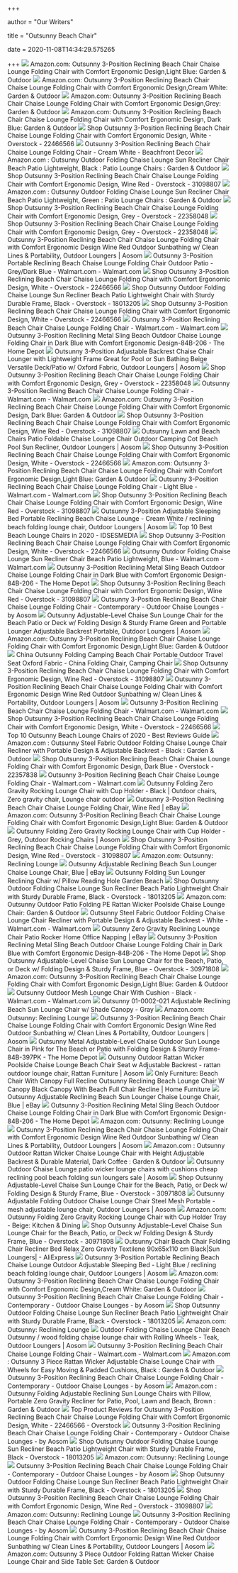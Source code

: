 +++
        
author = "Our Writers"
        
title = "Outsunny Beach Chair"
        
date = 2020-11-08T14:34:29.575265
        
+++
[ ![](https://images-na.ssl-images-amazon.com/images/I/71In45yohHL._AC_SY450_.jpg)](https://images-na.ssl-images-amazon.com/images/I/71In45yohHL._AC_SY450_.jpg) Amazon.com: Outsunny 3-Position Reclining Beach Chair Chaise Lounge Folding  Chair with Comfort Ergonomic Design,Light Blue: Garden & Outdoor
[ ![](https://images-na.ssl-images-amazon.com/images/I/71aXT-UCvaL._AC_SL1500_.jpg)](https://images-na.ssl-images-amazon.com/images/I/71aXT-UCvaL._AC_SL1500_.jpg) Amazon.com: Outsunny 3-Position Reclining Beach Chair Chaise Lounge Folding  Chair with Comfort Ergonomic Design,Cream White: Garden & Outdoor
[ ![](https://images-na.ssl-images-amazon.com/images/I/61CLxyToNXL._AC_SY450_.jpg)](https://images-na.ssl-images-amazon.com/images/I/61CLxyToNXL._AC_SY450_.jpg) Amazon.com: Outsunny 3-Position Reclining Beach Chair Chaise Lounge Folding  Chair with Comfort Ergonomic Design,Grey: Garden & Outdoor
[ ![](https://images-na.ssl-images-amazon.com/images/I/71EuWyz3C0L._AC_SL1500_.jpg)](https://images-na.ssl-images-amazon.com/images/I/71EuWyz3C0L._AC_SL1500_.jpg) Amazon.com: Outsunny 3-Position Reclining Beach Chair Chaise Lounge Folding  Chair with Comfort Ergonomic Design, Dark Blue: Garden & Outdoor
[ ![](https://ak1.ostkcdn.com/images/products/22466566/Outsunny-3-Position-Portable-Reclining-Beach-Chaise-Lounge-Folding-Chair-Outdoor-Patio-Cream-White-cb193354-2cee-4b02-bd4f-23005504471b_600.jpg?impolicy=medium)](https://ak1.ostkcdn.com/images/products/22466566/Outsunny-3-Position-Portable-Reclining-Beach-Chaise-Lounge-Folding-Chair-Outdoor-Patio-Cream-White-cb193354-2cee-4b02-bd4f-23005504471b_600.jpg?impolicy=medium) Shop Outsunny 3-Position Reclining Beach Chair Chaise Lounge Folding Chair  with Comfort Ergonomic Design, White - Overstock - 22466566
[ ![](https://images-na.ssl-images-amazon.com/images/I/41yT-XlbyVL._SS510_.jpg)](https://images-na.ssl-images-amazon.com/images/I/41yT-XlbyVL._SS510_.jpg) Outsunny 3-Position Reclining Beach Chair Chaise Lounge Folding Chair -  Cream White - Beachfront Decor
[ ![](https://images-na.ssl-images-amazon.com/images/I/61X69buOZmL._AC_SY450_.jpg)](https://images-na.ssl-images-amazon.com/images/I/61X69buOZmL._AC_SY450_.jpg) Amazon.com : Outsunny Outdoor Folding Chaise Lounge Sun Recliner Chair Beach  Patio Lightweight, Black : Patio Lounge Chairs : Garden & Outdoor
[ ![](https://ak1.ostkcdn.com/images/products/is/images/direct/f2312df4a2303a33452e17cce7177caec2f59bde/Outsunny-3-Position-Reclining-Beach-Chair-Chaise-Lounge-Folding-Chair-with-Comfort-Ergonomic-Design%2C-Wine-Red.jpg?impolicy=medium)](https://ak1.ostkcdn.com/images/products/is/images/direct/f2312df4a2303a33452e17cce7177caec2f59bde/Outsunny-3-Position-Reclining-Beach-Chair-Chaise-Lounge-Folding-Chair-with-Comfort-Ergonomic-Design%2C-Wine-Red.jpg?impolicy=medium) Shop Outsunny 3-Position Reclining Beach Chair Chaise Lounge Folding Chair  with Comfort Ergonomic Design, Wine Red - Overstock - 31098807
[ ![](https://images-na.ssl-images-amazon.com/images/I/61miSbueXzL._AC_SY450_.jpg)](https://images-na.ssl-images-amazon.com/images/I/61miSbueXzL._AC_SY450_.jpg) Amazon.com : Outsunny Outdoor Folding Chaise Lounge Sun Recliner Chair Beach  Patio Lightweight, Green : Patio Lounge Chairs : Garden & Outdoor
[ ![](https://ak1.ostkcdn.com/images/products/22358048/Outsunny-3-Position-Portable-Reclining-Beach-Chaise-Lounge-Folding-Chair-Outdoor-Patio-Grey-be300509-6160-4e78-901b-7bdca476b444.jpg)](https://ak1.ostkcdn.com/images/products/22358048/Outsunny-3-Position-Portable-Reclining-Beach-Chaise-Lounge-Folding-Chair-Outdoor-Patio-Grey-be300509-6160-4e78-901b-7bdca476b444.jpg) Shop Outsunny 3-Position Reclining Beach Chair Chaise Lounge Folding Chair  with Comfort Ergonomic Design, Grey - Overstock - 22358048
[ ![](https://ak1.ostkcdn.com/images/products/22358048/Outsunny-3-Position-Portable-Reclining-Beach-Chaise-Lounge-Folding-Chair-Outdoor-Patio-Grey-c3d0ee71-530a-4d0b-a5cd-0bfeadda5bd2.jpg)](https://ak1.ostkcdn.com/images/products/22358048/Outsunny-3-Position-Portable-Reclining-Beach-Chaise-Lounge-Folding-Chair-Outdoor-Patio-Grey-c3d0ee71-530a-4d0b-a5cd-0bfeadda5bd2.jpg) Shop Outsunny 3-Position Reclining Beach Chair Chaise Lounge Folding Chair  with Comfort Ergonomic Design, Grey - Overstock - 22358048
[ ![](https://uss3.aosomcdn.com/aws_image/600x600/us/catalog/product/3/b/3b6792293eb37dcfadcb4bd4f5aba754_4.jpg)](https://uss3.aosomcdn.com/aws_image/600x600/us/catalog/product/3/b/3b6792293eb37dcfadcb4bd4f5aba754_4.jpg) Outsunny 3-Position Reclining Beach Chair Chaise Lounge Folding Chair with  Comfort Ergonomic Design Wine Red Outdoor Sunbathing w/ Clean Lines &  Portability, Outdoor Loungers | Aosom
[ ![](https://i5.walmartimages.com/asr/5f1414ad-cbae-4eca-a846-a39f3505b0a2_1.d239ef4a17c0631e09298290c5907bdc.jpeg)](https://i5.walmartimages.com/asr/5f1414ad-cbae-4eca-a846-a39f3505b0a2_1.d239ef4a17c0631e09298290c5907bdc.jpeg) Outsunny 3-Position Portable Reclining Beach Chaise Lounge Folding Chair  Outdoor Patio - Grey/Dark Blue - Walmart.com - Walmart.com
[ ![](https://ak1.ostkcdn.com/images/products/22466566/Outsunny-3-Position-Portable-Reclining-Beach-Chaise-Lounge-Folding-Chair-Outdoor-Patio-Cream-White-8f960b1e-7e6b-479a-9cde-17b5e4859f70.jpg)](https://ak1.ostkcdn.com/images/products/22466566/Outsunny-3-Position-Portable-Reclining-Beach-Chaise-Lounge-Folding-Chair-Outdoor-Patio-Cream-White-8f960b1e-7e6b-479a-9cde-17b5e4859f70.jpg) Shop Outsunny 3-Position Reclining Beach Chair Chaise Lounge Folding Chair  with Comfort Ergonomic Design, White - Overstock - 22466566
[ ![](https://ak1.ostkcdn.com/images/products/18013205/Outsunny-Adjustable-Reclining-Beach-Sun-Lounge-Chair-93666513-58fa-4f9b-9e3d-9c81f6794936_600.jpg?impolicy=medium)](https://ak1.ostkcdn.com/images/products/18013205/Outsunny-Adjustable-Reclining-Beach-Sun-Lounge-Chair-93666513-58fa-4f9b-9e3d-9c81f6794936_600.jpg?impolicy=medium) Shop Outsunny Outdoor Folding Chaise Lounge Sun Recliner Beach Patio  Lightweight Chair with Sturdy Durable Frame, Black - Overstock - 18013205
[ ![](https://ak1.ostkcdn.com/images/products/22466566/Outsunny-3-Position-Portable-Reclining-Beach-Chaise-Lounge-Folding-Chair-Outdoor-Patio-Cream-White-082a46b7-0d96-4b33-87a9-d3861c2a27c6.jpg)](https://ak1.ostkcdn.com/images/products/22466566/Outsunny-3-Position-Portable-Reclining-Beach-Chaise-Lounge-Folding-Chair-Outdoor-Patio-Cream-White-082a46b7-0d96-4b33-87a9-d3861c2a27c6.jpg) Shop Outsunny 3-Position Reclining Beach Chair Chaise Lounge Folding Chair  with Comfort Ergonomic Design, White - Overstock - 22466566
[ ![](https://i5.walmartimages.com/asr/8f27d81c-af36-43d2-b611-c0bf187e7d5f_1.4dac4e65620a05a4f3b06f286c915293.jpeg)](https://i5.walmartimages.com/asr/8f27d81c-af36-43d2-b611-c0bf187e7d5f_1.4dac4e65620a05a4f3b06f286c915293.jpeg) Outsunny 3-Position Reclining Beach Chair Chaise Lounge Folding Chair -  Walmart.com - Walmart.com
[ ![](https://images.homedepot-static.com/productImages/5f19eed7-da51-4868-a98e-82f072990983/svn/outsunny-outdoor-chaise-lounges-84b-206-4f_600.jpg)](https://images.homedepot-static.com/productImages/5f19eed7-da51-4868-a98e-82f072990983/svn/outsunny-outdoor-chaise-lounges-84b-206-4f_600.jpg) Outsunny 3-Position Reclining Metal Sling Beach Outdoor Chaise Lounge  Folding Chair in Dark Blue with Comfort Ergonomic Design-84B-206 - The Home  Depot
[ ![](https://uss3.aosomcdn.com/us/catalog/product/f/4/f47f7e204cc83cb8da759c14a663592d.jpg)](https://uss3.aosomcdn.com/us/catalog/product/f/4/f47f7e204cc83cb8da759c14a663592d.jpg) Outsunny 3-Position Adjustable Backrest Chaise Chair Lounger with  Lightweight Frame Great for Pool or Sun Bathing Beige Versatile Deck/Patio  w/ Oxford Fabric, Outdoor Loungers | Aosom
[ ![](https://ak1.ostkcdn.com/images/products/22358048/Outsunny-3-Position-Portable-Reclining-Beach-Chaise-Lounge-Folding-Chair-Outdoor-Patio-Grey-c3091d3d-99a1-4588-9e8d-5fd43028fdd6_600.jpg?impolicy=medium)](https://ak1.ostkcdn.com/images/products/22358048/Outsunny-3-Position-Portable-Reclining-Beach-Chaise-Lounge-Folding-Chair-Outdoor-Patio-Grey-c3091d3d-99a1-4588-9e8d-5fd43028fdd6_600.jpg?impolicy=medium) Shop Outsunny 3-Position Reclining Beach Chair Chaise Lounge Folding Chair  with Comfort Ergonomic Design, Grey - Overstock - 22358048
[ ![](https://i5.walmartimages.com/asr/f8d595ea-a0a9-4b72-b1a9-920699683028_1.29f910abcc02d86e15a4e1bbb9448b0d.jpeg)](https://i5.walmartimages.com/asr/f8d595ea-a0a9-4b72-b1a9-920699683028_1.29f910abcc02d86e15a4e1bbb9448b0d.jpeg) Outsunny 3-Position Reclining Beach Chair Chaise Lounge Folding Chair -  Walmart.com - Walmart.com
[ ![](https://images-na.ssl-images-amazon.com/images/I/91R0gGvkO3L._AC_SL1500_.jpg)](https://images-na.ssl-images-amazon.com/images/I/91R0gGvkO3L._AC_SL1500_.jpg) Amazon.com: Outsunny 3-Position Reclining Beach Chair Chaise Lounge Folding  Chair with Comfort Ergonomic Design, Dark Blue: Garden & Outdoor
[ ![](https://ak1.ostkcdn.com/images/products/is/images/direct/93b4bbb341a422cc7b5eb1bb22c5073728fe808d/Outsunny-3-Position-Reclining-Beach-Chair-Chaise-Lounge-Folding-Chair-with-Comfort-Ergonomic-Design%2C-Wine-Red.jpg)](https://ak1.ostkcdn.com/images/products/is/images/direct/93b4bbb341a422cc7b5eb1bb22c5073728fe808d/Outsunny-3-Position-Reclining-Beach-Chair-Chaise-Lounge-Folding-Chair-with-Comfort-Ergonomic-Design%2C-Wine-Red.jpg) Shop Outsunny 3-Position Reclining Beach Chair Chaise Lounge Folding Chair  with Comfort Ergonomic Design, Wine Red - Overstock - 31098807
[ ![](https://uss3.aosomcdn.com/aws_image/600x600/us/catalog/product/0/1/01-0367.jpg)](https://uss3.aosomcdn.com/aws_image/600x600/us/catalog/product/0/1/01-0367.jpg) Outsunny Lawn and Beach Chairs Patio Foldable Chaise Lounge Chair Outdoor  Camping Cot Beach Pool Sun Recliner, Outdoor Loungers | Aosom
[ ![](https://ak1.ostkcdn.com/images/products/22466566/Outsunny-3-Position-Portable-Reclining-Beach-Chaise-Lounge-Folding-Chair-Outdoor-Patio-Cream-White-b0cb08c7-7009-4708-9d8a-d3ee76cd30e1.jpg)](https://ak1.ostkcdn.com/images/products/22466566/Outsunny-3-Position-Portable-Reclining-Beach-Chaise-Lounge-Folding-Chair-Outdoor-Patio-Cream-White-b0cb08c7-7009-4708-9d8a-d3ee76cd30e1.jpg) Shop Outsunny 3-Position Reclining Beach Chair Chaise Lounge Folding Chair  with Comfort Ergonomic Design, White - Overstock - 22466566
[ ![](https://images-na.ssl-images-amazon.com/images/I/81cp4sRmi0L._AC_SL1500_.jpg)](https://images-na.ssl-images-amazon.com/images/I/81cp4sRmi0L._AC_SL1500_.jpg) Amazon.com: Outsunny 3-Position Reclining Beach Chair Chaise Lounge Folding  Chair with Comfort Ergonomic Design,Light Blue: Garden & Outdoor
[ ![](https://i5.walmartimages.com/asr/c9030d1e-1a4e-4243-bf23-ac07f00b9012_1.f5538d71e5dabc9b3adbeff35cb0b2aa.jpeg)](https://i5.walmartimages.com/asr/c9030d1e-1a4e-4243-bf23-ac07f00b9012_1.f5538d71e5dabc9b3adbeff35cb0b2aa.jpeg) Outsunny 3-Position Reclining Beach Chair Chaise Lounge Folding Chair -  Light Blue - Walmart.com - Walmart.com
[ ![](https://ak1.ostkcdn.com/images/products/is/images/direct/2b139a4de4be78e96c036655a716d810f5e366c4/Outsunny-3-Position-Reclining-Beach-Chair-Chaise-Lounge-Folding-Chair-with-Comfort-Ergonomic-Design%2C-Wine-Red.jpg)](https://ak1.ostkcdn.com/images/products/is/images/direct/2b139a4de4be78e96c036655a716d810f5e366c4/Outsunny-3-Position-Reclining-Beach-Chair-Chaise-Lounge-Folding-Chair-with-Comfort-Ergonomic-Design%2C-Wine-Red.jpg) Shop Outsunny 3-Position Reclining Beach Chair Chaise Lounge Folding Chair  with Comfort Ergonomic Design, Wine Red - Overstock - 31098807
[ ![](https://uss3.aosomcdn.com/us/catalog/product/e/c/ec43f72e69393cc8010ebae378e7f718_1.jpg)](https://uss3.aosomcdn.com/us/catalog/product/e/c/ec43f72e69393cc8010ebae378e7f718_1.jpg) Outsunny 3-Position Adjustable Sleeping Bed Portable Reclining Beach Chaise  Lounge - Cream White / reclining beach folding lounge chair, Outdoor  Loungers | Aosom
[ ![](https://370734-1159544-raikfcquaxqncofqfm.stackpathdns.com/wp-content/uploads/2020/03/Teekland-e1583476289859.jpg)](https://370734-1159544-raikfcquaxqncofqfm.stackpathdns.com/wp-content/uploads/2020/03/Teekland-e1583476289859.jpg) Top 10 Best Beach Lounge Chairs in 2020 - IDSESMEDIA
[ ![](https://ak1.ostkcdn.com/images/products/22466566/Outsunny-3-Position-Portable-Reclining-Beach-Chaise-Lounge-Folding-Chair-Outdoor-Patio-Cream-White-aceb85c5-3161-447a-8902-0ff98bc762bd.jpg)](https://ak1.ostkcdn.com/images/products/22466566/Outsunny-3-Position-Portable-Reclining-Beach-Chaise-Lounge-Folding-Chair-Outdoor-Patio-Cream-White-aceb85c5-3161-447a-8902-0ff98bc762bd.jpg) Shop Outsunny 3-Position Reclining Beach Chair Chaise Lounge Folding Chair  with Comfort Ergonomic Design, White - Overstock - 22466566
[ ![](https://i5.walmartimages.com/asr/15a30838-2c43-4a4f-a7ef-b4ac41834974_1.4a406866783c539f7df1373f45fe5a19.jpeg)](https://i5.walmartimages.com/asr/15a30838-2c43-4a4f-a7ef-b4ac41834974_1.4a406866783c539f7df1373f45fe5a19.jpeg) Outsunny Outdoor Folding Chaise Lounge Sun Recliner Chair Beach Patio  Lightweight, Blue - Walmart.com - Walmart.com
[ ![](https://images.homedepot-static.com/productImages/93a1848a-49d1-4672-a63e-c8caf42b96a4/svn/outsunny-outdoor-chaise-lounges-84a-091bu-64_600.jpg)](https://images.homedepot-static.com/productImages/93a1848a-49d1-4672-a63e-c8caf42b96a4/svn/outsunny-outdoor-chaise-lounges-84a-091bu-64_600.jpg) Outsunny 3-Position Reclining Metal Sling Beach Outdoor Chaise Lounge  Folding Chair in Dark Blue with Comfort Ergonomic Design-84B-206 - The Home  Depot
[ ![](https://ak1.ostkcdn.com/images/products/is/images/direct/dc4413b11c8e53a057b57a97b29928e7ea5656d1/Outsunny-3-Position-Reclining-Beach-Chair-Chaise-Lounge-Folding-Chair-with-Comfort-Ergonomic-Design%2C-Wine-Red.jpg)](https://ak1.ostkcdn.com/images/products/is/images/direct/dc4413b11c8e53a057b57a97b29928e7ea5656d1/Outsunny-3-Position-Reclining-Beach-Chair-Chaise-Lounge-Folding-Chair-with-Comfort-Ergonomic-Design%2C-Wine-Red.jpg) Shop Outsunny 3-Position Reclining Beach Chair Chaise Lounge Folding Chair  with Comfort Ergonomic Design, Wine Red - Overstock - 31098807
[ ![](https://st.hzcdn.com/fimgs/239164f7098a182c_9957-w300-h300-b1-p10--.jpg)](https://st.hzcdn.com/fimgs/239164f7098a182c_9957-w300-h300-b1-p10--.jpg) Outsunny 3-Position Reclining Beach Chair Chaise Lounge Folding Chair -  Contemporary - Outdoor Chaise Lounges - by Aosom
[ ![](https://uss3.aosomcdn.com/us/catalog/product/4/1/41572951ba960d36fff35821b9736fe2_1.jpg)](https://uss3.aosomcdn.com/us/catalog/product/4/1/41572951ba960d36fff35821b9736fe2_1.jpg) Outsunny Adjustable-Level Chaise Sun Lounge Chair for the Beach Patio or  Deck w/ Folding Design & Sturdy Frame Green and Portable Lounger Adjustable  Backrest Portable, Outdoor Loungers | Aosom
[ ![](https://m.media-amazon.com/images/S/aplus-media/sc/9ce333dc-5d6e-4960-9756-82c9275d4514.__CR0,0,150,300_PT0_SX150_V1___.jpg)](https://m.media-amazon.com/images/S/aplus-media/sc/9ce333dc-5d6e-4960-9756-82c9275d4514.__CR0,0,150,300_PT0_SX150_V1___.jpg) Amazon.com: Outsunny 3-Position Reclining Beach Chair Chaise Lounge Folding  Chair with Comfort Ergonomic Design,Light Blue: Garden & Outdoor
[ ![](https://image.made-in-china.com/2f0j00ZgOUlpKGfskS/Outsunny-Folding-Camping-Beach-Chair-Portable-Outdoor-Travel-Seat-Oxford-Fabric.jpg)](https://image.made-in-china.com/2f0j00ZgOUlpKGfskS/Outsunny-Folding-Camping-Beach-Chair-Portable-Outdoor-Travel-Seat-Oxford-Fabric.jpg) China Outsunny Folding Camping Beach Chair Portable Outdoor Travel Seat  Oxford Fabric - China Folding Chair, Camping Chair
[ ![](https://ak1.ostkcdn.com/images/products/is/images/direct/94aa7f85fe90170bc4b44e21497e856dcd6b34db/Outsunny-3-Position-Reclining-Beach-Chair-Chaise-Lounge-Folding-Chair-with-Comfort-Ergonomic-Design%2C-Wine-Red.jpg)](https://ak1.ostkcdn.com/images/products/is/images/direct/94aa7f85fe90170bc4b44e21497e856dcd6b34db/Outsunny-3-Position-Reclining-Beach-Chair-Chaise-Lounge-Folding-Chair-with-Comfort-Ergonomic-Design%2C-Wine-Red.jpg) Shop Outsunny 3-Position Reclining Beach Chair Chaise Lounge Folding Chair  with Comfort Ergonomic Design, Wine Red - Overstock - 31098807
[ ![](https://uss3.aosomcdn.com/us/catalog/product/o/u/outsunny_3-position_reclining_beach_chair_chaise_lounge_folding_chair_with_comfort_ergonomic_design_-_wine_red_5_.jpg)](https://uss3.aosomcdn.com/us/catalog/product/o/u/outsunny_3-position_reclining_beach_chair_chaise_lounge_folding_chair_with_comfort_ergonomic_design_-_wine_red_5_.jpg) Outsunny 3-Position Reclining Beach Chair Chaise Lounge Folding Chair with  Comfort Ergonomic Design Wine Red Outdoor Sunbathing w/ Clean Lines &  Portability, Outdoor Loungers | Aosom
[ ![](https://i5.walmartimages.com/asr/9fce19ac-bafd-4a3f-8615-90e735970bab.505ef8ea3c597f0b9991e3004c724bd2.jpeg)](https://i5.walmartimages.com/asr/9fce19ac-bafd-4a3f-8615-90e735970bab.505ef8ea3c597f0b9991e3004c724bd2.jpeg) Outsunny 3-Position Reclining Beach Chair Chaise Lounge Folding Chair -  Walmart.com - Walmart.com
[ ![](https://ak1.ostkcdn.com/images/products/22466566/Outsunny-3-Position-Portable-Reclining-Beach-Chaise-Lounge-Folding-Chair-Outdoor-Patio-Cream-White-16f646b5-b079-4d60-8640-17b88df2a80a.jpg)](https://ak1.ostkcdn.com/images/products/22466566/Outsunny-3-Position-Portable-Reclining-Beach-Chaise-Lounge-Folding-Chair-Outdoor-Patio-Cream-White-16f646b5-b079-4d60-8640-17b88df2a80a.jpg) Shop Outsunny 3-Position Reclining Beach Chair Chaise Lounge Folding Chair  with Comfort Ergonomic Design, White - Overstock - 22466566
[ ![](https://m.media-amazon.com/images/I/51MxxFrBPmL.jpg)](https://m.media-amazon.com/images/I/51MxxFrBPmL.jpg) Top 10 Outsunny Beach Lounge Chairs of 2020 - Best Reviews Guide
[ ![](https://images-na.ssl-images-amazon.com/images/I/61OrB6h2RPL._AC_SY450_.jpg)](https://images-na.ssl-images-amazon.com/images/I/61OrB6h2RPL._AC_SY450_.jpg) Amazon.com : Outsunny Steel Fabric Outdoor Folding Chaise Lounge Chair  Recliner with Portable Design & Adjustable Backrest - Black : Garden &  Outdoor
[ ![](https://ak1.ostkcdn.com/images/products/22357838/Outsunny-3-Position-Portable-Reclining-Beach-Chaise-Lounge-Folding-Chair-Outdoor-Patio-Light-Blue-86809ea3-da68-4957-ad73-4c3adf50f9a9_600.jpg?impolicy=medium)](https://ak1.ostkcdn.com/images/products/22357838/Outsunny-3-Position-Portable-Reclining-Beach-Chaise-Lounge-Folding-Chair-Outdoor-Patio-Light-Blue-86809ea3-da68-4957-ad73-4c3adf50f9a9_600.jpg?impolicy=medium) Shop Outsunny 3-Position Reclining Beach Chair Chaise Lounge Folding Chair  with Comfort Ergonomic Design, Dark Blue - Overstock - 22357838
[ ![](https://i5.walmartimages.com/asr/637b03ed-a664-42b5-93f1-10c30971b8ef_1.99754cb04d325d5847634aee05e6dd22.jpeg)](https://i5.walmartimages.com/asr/637b03ed-a664-42b5-93f1-10c30971b8ef_1.99754cb04d325d5847634aee05e6dd22.jpeg) Outsunny 3-Position Reclining Beach Chair Chaise Lounge Folding Chair -  Walmart.com - Walmart.com
[ ![](https://i.pinimg.com/736x/e5/d9/07/e5d907ae43e445b2ae35b3295b60ffd0.jpg)](https://i.pinimg.com/736x/e5/d9/07/e5d907ae43e445b2ae35b3295b60ffd0.jpg) Outsunny Folding Zero Gravity Rocking Lounge Chair with Cup Holder - Black  | Outdoor chairs, Zero gravity chair, Lounge chair outdoor
[ ![](https://d3d71ba2asa5oz.cloudfront.net/12002354/images/84b-206wr-chaise-lounge-2.jpg)](https://d3d71ba2asa5oz.cloudfront.net/12002354/images/84b-206wr-chaise-lounge-2.jpg) Outsunny 3-Position Reclining Beach Chair Chaise Lounge Folding Chair, Wine  Red | eBay
[ ![](https://m.media-amazon.com/images/S/aplus-seller-content-images-us-east-1/ATVPDKIKX0DER/A3LRDQCJ73A2H4/67e3cf15-a9fd-41aa-80b3-1f413fc8711e._CR0,0,600,180_PT0_SX600__.jpg)](https://m.media-amazon.com/images/S/aplus-seller-content-images-us-east-1/ATVPDKIKX0DER/A3LRDQCJ73A2H4/67e3cf15-a9fd-41aa-80b3-1f413fc8711e._CR0,0,600,180_PT0_SX600__.jpg) Amazon.com: Outsunny 3-Position Reclining Beach Chair Chaise Lounge Folding  Chair with Comfort Ergonomic Design,Light Blue: Garden & Outdoor
[ ![](https://uss3.aosomcdn.com/aws_image/600x600/us/catalog/product/h/t/httpsd3d71ba2asa5oz.cloudfront.net12002354images84a-080gy_rocking_chair12.jpg)](https://uss3.aosomcdn.com/aws_image/600x600/us/catalog/product/h/t/httpsd3d71ba2asa5oz.cloudfront.net12002354images84a-080gy_rocking_chair12.jpg) Outsunny Folding Zero Gravity Rocking Lounge Chair with Cup Holder - Grey,  Outdoor Rocking Chairs | Aosom
[ ![](https://ak1.ostkcdn.com/images/products/is/images/direct/8c3dd8cd6f9e39f1704224d52612a9bbf91a84a6/Outsunny-3-Position-Reclining-Beach-Chair-Chaise-Lounge-Folding-Chair-with-Comfort-Ergonomic-Design%2C-Wine-Red.jpg)](https://ak1.ostkcdn.com/images/products/is/images/direct/8c3dd8cd6f9e39f1704224d52612a9bbf91a84a6/Outsunny-3-Position-Reclining-Beach-Chair-Chaise-Lounge-Folding-Chair-with-Comfort-Ergonomic-Design%2C-Wine-Red.jpg) Shop Outsunny 3-Position Reclining Beach Chair Chaise Lounge Folding Chair  with Comfort Ergonomic Design, Wine Red - Overstock - 31098807
[ ![](https://m.media-amazon.com/images/I/71zdBSlHEfL._AC_SX352_SY330_.jpg)](https://m.media-amazon.com/images/I/71zdBSlHEfL._AC_SX352_SY330_.jpg) Amazon.com: Outsunny: Reclining Lounge
[ ![](https://d3d71ba2asa5oz.cloudfront.net/12002354/images/84b-397pk-lounge_chiar(7).jpg)](https://d3d71ba2asa5oz.cloudfront.net/12002354/images/84b-397pk-lounge_chiar(7).jpg) Outsunny Adjustable Reclining Beach Sun Lounger Chaise Lounge Chair, Blue |  eBay
[ ![](https://i5.walmartimages.ca/images/Enlarge/499/728/6000198499728.jpg)](https://i5.walmartimages.ca/images/Enlarge/499/728/6000198499728.jpg) Outsunny Folding Sun Lounger Reclining Chair w/ Pillow Reading Hole Garden  Beach
[ ![](https://ak1.ostkcdn.com/images/products/18013205/Outsunny-Adjustable-Reclining-Beach-Sun-Lounge-Chair-d010f954-9feb-472f-b6d1-c276338d5ec2.jpg)](https://ak1.ostkcdn.com/images/products/18013205/Outsunny-Adjustable-Reclining-Beach-Sun-Lounge-Chair-d010f954-9feb-472f-b6d1-c276338d5ec2.jpg) Shop Outsunny Outdoor Folding Chaise Lounge Sun Recliner Beach Patio  Lightweight Chair with Sturdy Durable Frame, Black - Overstock - 18013205
[ ![](https://images-na.ssl-images-amazon.com/images/I/61sHTLR91RL._AC_SL1500_.jpg)](https://images-na.ssl-images-amazon.com/images/I/61sHTLR91RL._AC_SL1500_.jpg) Amazon.com: Outsunny Outdoor Patio Folding PE Rattan Wicker Poolside Chaise Lounge  Chair: Garden & Outdoor
[ ![](https://i5.walmartimages.com/asr/08d18abd-dd3e-4728-b0f2-37e56281f2ea_1.12b91c146a4ab62c82082d06b554c45c.jpeg)](https://i5.walmartimages.com/asr/08d18abd-dd3e-4728-b0f2-37e56281f2ea_1.12b91c146a4ab62c82082d06b554c45c.jpeg) Outsunny Steel Fabric Outdoor Folding Chaise Lounge Chair Recliner with  Portable Design & Adjustable Backrest - White - Walmart.com - Walmart.com
[ ![](https://i.ebayimg.com/images/g/kncAAOSwctJcAMB2/s-l300.jpg)](https://i.ebayimg.com/images/g/kncAAOSwctJcAMB2/s-l300.jpg) Outsunny Zero Gravity Reclining Lounge Chair Patio Rocker Home Office  Napping | eBay
[ ![](https://images.homedepot-static.com/productImages/a46563c2-8453-4778-b51c-6d95b8982028/svn/outsunny-outdoor-chaise-lounges-84b-392gn-64_600.jpg)](https://images.homedepot-static.com/productImages/a46563c2-8453-4778-b51c-6d95b8982028/svn/outsunny-outdoor-chaise-lounges-84b-392gn-64_600.jpg) Outsunny 3-Position Reclining Metal Sling Beach Outdoor Chaise Lounge  Folding Chair in Dark Blue with Comfort Ergonomic Design-84B-206 - The Home  Depot
[ ![](https://ak1.ostkcdn.com/images/products/30971808/Outsunny-Adjustable-Level-Chaise-Sun-Lounge-Chair-for-the-Beach-Patio-or-Deck-w-Folding-Design-Sturdy-Frame-Blue-f9c4d86b-8c7a-4d5b-bdff-f30ebfa56495.jpg)](https://ak1.ostkcdn.com/images/products/30971808/Outsunny-Adjustable-Level-Chaise-Sun-Lounge-Chair-for-the-Beach-Patio-or-Deck-w-Folding-Design-Sturdy-Frame-Blue-f9c4d86b-8c7a-4d5b-bdff-f30ebfa56495.jpg) Shop Outsunny Adjustable-Level Chaise Sun Lounge Chair for the Beach,  Patio, or Deck w/ Folding Design & Sturdy Frame, Blue - Overstock - 30971808
[ ![](https://images-na.ssl-images-amazon.com/images/I/61CLxyToNXL._AC_UL160_SR160,160_.jpg)](https://images-na.ssl-images-amazon.com/images/I/61CLxyToNXL._AC_UL160_SR160,160_.jpg) Amazon.com: Outsunny 3-Position Reclining Beach Chair Chaise Lounge Folding  Chair with Comfort Ergonomic Design,Light Blue: Garden & Outdoor
[ ![](https://i5.walmartimages.com/asr/33900ef1-78eb-44dd-95b7-815450f5f03a_1.81c88eb506df974592e0904f726f9cfa.jpeg)](https://i5.walmartimages.com/asr/33900ef1-78eb-44dd-95b7-815450f5f03a_1.81c88eb506df974592e0904f726f9cfa.jpeg) Outsunny Outdoor Mesh Lounge Chair With Cushion - Black - Walmart.com -  Walmart.com
[ ![](https://c.shld.net/rpx/i/s/pi/mp/15701/prod_5003419527?src=http%3A%2F%2Fecx.images-amazon.com%2Fimages%2FI%2F616gpGUeGZL.jpg&d=169e1ed66784f5d42ee900c1fdd4248e12585060&?hei=64&wid=64&qlt=50)](https://c.shld.net/rpx/i/s/pi/mp/15701/prod_5003419527?src=http%3A%2F%2Fecx.images-amazon.com%2Fimages%2FI%2F616gpGUeGZL.jpg&d=169e1ed66784f5d42ee900c1fdd4248e12585060&?hei=64&wid=64&qlt=50) Outsunny 01-0002-021 Adjustable Reclining Beach Sun Lounge Chair w/ Shade  Canopy - Gray
[ ![](https://m.media-amazon.com/images/I/81erzyTbWUL.jpg)](https://m.media-amazon.com/images/I/81erzyTbWUL.jpg) Amazon.com: Outsunny: Reclining Lounge
[ ![](https://uss3.aosomcdn.com/us/catalog/product/o/u/outsunny_3-position_reclining_beach_chair_chaise_lounge_folding_chair_with_comfort_ergonomic_design_-_wine_red_3_.jpg)](https://uss3.aosomcdn.com/us/catalog/product/o/u/outsunny_3-position_reclining_beach_chair_chaise_lounge_folding_chair_with_comfort_ergonomic_design_-_wine_red_3_.jpg) Outsunny 3-Position Reclining Beach Chair Chaise Lounge Folding Chair with  Comfort Ergonomic Design Wine Red Outdoor Sunbathing w/ Clean Lines &  Portability, Outdoor Loungers | Aosom
[ ![](https://images.homedepot-static.com/productImages/3e7d1580-ad35-46ca-be73-8a0ca40fc1b8/svn/outsunny-outdoor-chaise-lounges-84b-397pk-c3_600.jpg)](https://images.homedepot-static.com/productImages/3e7d1580-ad35-46ca-be73-8a0ca40fc1b8/svn/outsunny-outdoor-chaise-lounges-84b-397pk-c3_600.jpg) Outsunny Metal Adjustable-Level Chaise Outdoor Sun Lounge Chair in Pink for  The Beach or Patio with Folding Design & Sturdy Frame-84B-397PK - The Home  Depot
[ ![](https://uss3.aosomcdn.com/aws_image/600x600/us/catalog/product/5/6/5692ff33fa9cb00b2d6b58a1c0246a5b.jpg)](https://uss3.aosomcdn.com/aws_image/600x600/us/catalog/product/5/6/5692ff33fa9cb00b2d6b58a1c0246a5b.jpg) Outsunny Outdoor Rattan Wicker Poolside Chaise Lounge Beach Chair Seat w  Adjustable Backrest - rattan outdoor lounge chair, Rattan Furniture | Aosom
[ ![](https://wtsenates.info/wp-content/uploads/2020/06/Beach-Chair-With-Canopy-Full-Recline-outsunny-reclining-beach-lounge-chair-w-canopy-black-Canopy-With-Beach-Full-Chair-Recline-.jpg)](https://wtsenates.info/wp-content/uploads/2020/06/Beach-Chair-With-Canopy-Full-Recline-outsunny-reclining-beach-lounge-chair-w-canopy-black-Canopy-With-Beach-Full-Chair-Recline-.jpg) Only Furniture: Beach Chair With Canopy Full Recline Outsunny Reclining Beach  Lounge Chair W Canopy Black Canopy With Beach Full Chair Recline | Home  Furniture
[ ![](https://d3d71ba2asa5oz.cloudfront.net/12002354/images/84b-397gn-lounge-chair(7).jpg)](https://d3d71ba2asa5oz.cloudfront.net/12002354/images/84b-397gn-lounge-chair(7).jpg) Outsunny Adjustable Reclining Beach Sun Lounger Chaise Lounge Chair, Blue |  eBay
[ ![](https://images.homedepot-static.com/productImages/1895f325-3bea-47e7-8002-2faac131c9c8/svn/outsunny-outdoor-chaise-lounges-84b-206-c3_100.jpg)](https://images.homedepot-static.com/productImages/1895f325-3bea-47e7-8002-2faac131c9c8/svn/outsunny-outdoor-chaise-lounges-84b-206-c3_100.jpg) Outsunny 3-Position Reclining Metal Sling Beach Outdoor Chaise Lounge  Folding Chair in Dark Blue with Comfort Ergonomic Design-84B-206 - The Home  Depot
[ ![](https://m.media-amazon.com/images/I/71xVsVpZpqL._AC_SX352_SY330_.jpg)](https://m.media-amazon.com/images/I/71xVsVpZpqL._AC_SX352_SY330_.jpg) Amazon.com: Outsunny: Reclining Lounge
[ ![](https://uss3.aosomcdn.com/us/catalog/product/o/u/outsunny_3-position_reclining_beach_chair_chaise_lounge_folding_chair_with_comfort_ergonomic_design_-_wine_red_8_.jpg)](https://uss3.aosomcdn.com/us/catalog/product/o/u/outsunny_3-position_reclining_beach_chair_chaise_lounge_folding_chair_with_comfort_ergonomic_design_-_wine_red_8_.jpg) Outsunny 3-Position Reclining Beach Chair Chaise Lounge Folding Chair with  Comfort Ergonomic Design Wine Red Outdoor Sunbathing w/ Clean Lines &  Portability, Outdoor Loungers | Aosom
[ ![](https://images-na.ssl-images-amazon.com/images/I/71zWOyK0G-L._AC_SY450_.jpg)](https://images-na.ssl-images-amazon.com/images/I/71zWOyK0G-L._AC_SY450_.jpg) Amazon.com : Outsunny Outdoor Rattan Wicker Chaise Lounge Chair with Height  Adjustable Backrest & Durable Material, Dark Coffee : Garden & Outdoor
[ ![](https://uss3.aosomcdn.com/aws_image/200x200/us/catalog/product/6/0/60fd5f87e137a02990d76f4b782f0fda.jpg)](https://uss3.aosomcdn.com/aws_image/200x200/us/catalog/product/6/0/60fd5f87e137a02990d76f4b782f0fda.jpg) Outsunny Outdoor Chaise Lounge patio wicker lounge chairs with cushions  cheap reclining pool beach folding sun loungers sale | Aosom
[ ![](https://ak1.ostkcdn.com/images/products/30971808/Outsunny-Adjustable-Level-Chaise-Sun-Lounge-Chair-for-the-Beach-Patio-or-Deck-w-Folding-Design-Sturdy-Frame-Blue-fdc24efe-1d47-4374-a30f-8a770ae64a6c_600.jpg?impolicy=medium)](https://ak1.ostkcdn.com/images/products/30971808/Outsunny-Adjustable-Level-Chaise-Sun-Lounge-Chair-for-the-Beach-Patio-or-Deck-w-Folding-Design-Sturdy-Frame-Blue-fdc24efe-1d47-4374-a30f-8a770ae64a6c_600.jpg?impolicy=medium) Shop Outsunny Adjustable-Level Chaise Sun Lounge Chair for the Beach,  Patio, or Deck w/ Folding Design & Sturdy Frame, Blue - Overstock - 30971808
[ ![](https://uss3.aosomcdn.com/aws_image/600x600/us/catalog/product/3/f/3f8f394f54f89d684d1d7e3c8043dc54.jpg)](https://uss3.aosomcdn.com/aws_image/600x600/us/catalog/product/3/f/3f8f394f54f89d684d1d7e3c8043dc54.jpg) Outsunny Adjustable Folding Outdoor Chaise Lounge Chair Steel Mesh Portable  - mesh adjustable lounge chair, Outdoor Loungers | Aosom
[ ![](https://images-na.ssl-images-amazon.com/images/I/714hfpu6DaL._AC_SL1500_.jpg)](https://images-na.ssl-images-amazon.com/images/I/714hfpu6DaL._AC_SL1500_.jpg) Amazon.com: Outsunny Folding Zero Gravity Rocking Lounge Chair with Cup  Holder Tray - Beige: Kitchen & Dining
[ ![](https://ak1.ostkcdn.com/images/products/30971808/Outsunny-Adjustable-Level-Chaise-Sun-Lounge-Chair-for-the-Beach-Patio-or-Deck-w-Folding-Design-Sturdy-Frame-Blue-e2655c9c-4b8b-46bd-9a37-4766d14968d9_600.jpg?impolicy=medium)](https://ak1.ostkcdn.com/images/products/30971808/Outsunny-Adjustable-Level-Chaise-Sun-Lounge-Chair-for-the-Beach-Patio-or-Deck-w-Folding-Design-Sturdy-Frame-Blue-e2655c9c-4b8b-46bd-9a37-4766d14968d9_600.jpg?impolicy=medium) Shop Outsunny Adjustable-Level Chaise Sun Lounge Chair for the Beach,  Patio, or Deck w/ Folding Design & Sturdy Frame, Blue - Overstock - 30971808
[ ![](https://ae01.alicdn.com/kf/H0a8bd23c5da044acaa358eed7074329dx/Outsunny-Chair-Beach-Chair-Folding-Chair-Recliner-Bed-Relax-Zero-Gravity-Textilene-90x65x110-cm-Black.jpg_q50.jpg)](https://ae01.alicdn.com/kf/H0a8bd23c5da044acaa358eed7074329dx/Outsunny-Chair-Beach-Chair-Folding-Chair-Recliner-Bed-Relax-Zero-Gravity-Textilene-90x65x110-cm-Black.jpg_q50.jpg) Outsunny Chair Beach Chair Folding Chair Recliner Bed Relax Zero Gravity  Textilene 90x65x110 cm Black|Sun Loungers| - AliExpress
[ ![](https://uss3.aosomcdn.com/us/catalog/product/2/3/23049090a9bab84968eff3c9e0a03dc2.jpg)](https://uss3.aosomcdn.com/us/catalog/product/2/3/23049090a9bab84968eff3c9e0a03dc2.jpg) Outsunny 3-Position Portable Reclining Beach Chaise Lounge Outdoor  Adjustable Sleeping Bed - Light Blue / reclining beach folding lounge chair,  Outdoor Loungers | Aosom
[ ![](https://m.media-amazon.com/images/I/71PSMroA59L._AC_SS350_.jpg)](https://m.media-amazon.com/images/I/71PSMroA59L._AC_SS350_.jpg) Amazon.com: Outsunny 3-Position Reclining Beach Chair Chaise Lounge Folding  Chair with Comfort Ergonomic Design,Cream White: Garden & Outdoor
[ ![](https://st.hzcdn.com/fimgs/32d1e741098a2acf_9961-w300-h300-b1-p10--.jpg)](https://st.hzcdn.com/fimgs/32d1e741098a2acf_9961-w300-h300-b1-p10--.jpg) Outsunny 3-Position Reclining Beach Chair Chaise Lounge Folding Chair -  Contemporary - Outdoor Chaise Lounges - by Aosom
[ ![](https://ak1.ostkcdn.com/images/products/18013205/Outsunny-Adjustable-Reclining-Beach-Sun-Lounge-Chair-3d76599e-76c4-447d-bb5f-df93b034e275.jpg)](https://ak1.ostkcdn.com/images/products/18013205/Outsunny-Adjustable-Reclining-Beach-Sun-Lounge-Chair-3d76599e-76c4-447d-bb5f-df93b034e275.jpg) Shop Outsunny Outdoor Folding Chaise Lounge Sun Recliner Beach Patio  Lightweight Chair with Sturdy Durable Frame, Black - Overstock - 18013205
[ ![](https://m.media-amazon.com/images/I/311mPeK5rCL.jpg)](https://m.media-amazon.com/images/I/311mPeK5rCL.jpg) Amazon.com: Outsunny: Reclining Lounge
[ ![](https://uss3.aosomcdn.com/aws_image/600x600/us/catalog/product/8/4/84b-210_recling_bench_7_.jpg)](https://uss3.aosomcdn.com/aws_image/600x600/us/catalog/product/8/4/84b-210_recling_bench_7_.jpg) Outdoor Folding Chaise Lounge Chair Beach Outsunny / wood folding chaise lounge  chair with Rolling Wheels - Teak, Outdoor Loungers | Aosom
[ ![](https://i5.walmartimages.com/asr/b3509de2-67b5-4c2c-9919-ae4c1310d1b7_1.3ef0fb8a433dae8ab59da858c6c835c7.jpeg)](https://i5.walmartimages.com/asr/b3509de2-67b5-4c2c-9919-ae4c1310d1b7_1.3ef0fb8a433dae8ab59da858c6c835c7.jpeg) Outsunny 3-Position Reclining Beach Chair Chaise Lounge Folding Chair -  Walmart.com - Walmart.com
[ ![](https://images-na.ssl-images-amazon.com/images/I/61F4nbjlMxL._AC_SY450_.jpg)](https://images-na.ssl-images-amazon.com/images/I/61F4nbjlMxL._AC_SY450_.jpg) Amazon.com : Outsunny 3 Piece Rattan Wicker Adjustable Chaise Lounge Chair  with Wheels for Easy Moving & Padded Cushions, Black : Garden & Outdoor
[ ![](https://st.hzcdn.com/fimgs/e47198630c3766c5_1484-w300-h300-b1-p0--.jpg)](https://st.hzcdn.com/fimgs/e47198630c3766c5_1484-w300-h300-b1-p0--.jpg) Outsunny 3-Position Reclining Beach Chair Chaise Lounge Folding Chair -  Contemporary - Outdoor Chaise Lounges - by Aosom
[ ![](https://images-na.ssl-images-amazon.com/images/I/71uYxiKfj-L._AC_SY450_.jpg)](https://images-na.ssl-images-amazon.com/images/I/71uYxiKfj-L._AC_SY450_.jpg) Amazon.com : Outsunny Folding Adjustable Reclining Sun Lounge Chairs with  Pillow, Portable Zero Gravity Recliner for Patio, Pool, Lawn and Beach,  Brown : Garden & Outdoor
[ ![](https://ak1.ostkcdn.com/images/products/is/images/direct/13665dee4eadea85104449e579266d789c25e2af/Outsunny_3Position_Reclining_Beach_Chair_Chaise_Lounge_Folding_Chair_with_Comfort_Ergonomic_Design_White.jpeg)](https://ak1.ostkcdn.com/images/products/is/images/direct/13665dee4eadea85104449e579266d789c25e2af/Outsunny_3Position_Reclining_Beach_Chair_Chaise_Lounge_Folding_Chair_with_Comfort_Ergonomic_Design_White.jpeg) Top Product Reviews for Outsunny 3-Position Reclining Beach Chair Chaise  Lounge Folding Chair with Comfort Ergonomic Design, White - 22466566 -  Overstock
[ ![](https://st.hzcdn.com/fimgs/8041085f0c6fcc54_7632-w300-h300-b1-p10--.jpg)](https://st.hzcdn.com/fimgs/8041085f0c6fcc54_7632-w300-h300-b1-p10--.jpg) Outsunny 3-Position Reclining Beach Chair Chaise Lounge Folding Chair -  Contemporary - Outdoor Chaise Lounges - by Aosom
[ ![](https://ak1.ostkcdn.com/images/products/18013205/Outsunny-Adjustable-Reclining-Beach-Sun-Lounge-Chair-cf12cb30-793a-4099-b36a-72006e0900e8.jpg)](https://ak1.ostkcdn.com/images/products/18013205/Outsunny-Adjustable-Reclining-Beach-Sun-Lounge-Chair-cf12cb30-793a-4099-b36a-72006e0900e8.jpg) Shop Outsunny Outdoor Folding Chaise Lounge Sun Recliner Beach Patio  Lightweight Chair with Sturdy Durable Frame, Black - Overstock - 18013205
[ ![](https://m.media-amazon.com/images/I/61i5CiJJ9sL._AC_SX352_SY330_.jpg)](https://m.media-amazon.com/images/I/61i5CiJJ9sL._AC_SX352_SY330_.jpg) Amazon.com: Outsunny: Reclining Lounge
[ ![](https://st.hzcdn.com/fimgs/0df1dac50bb7d70e_6488-w300-h300-b1-p0--.jpg)](https://st.hzcdn.com/fimgs/0df1dac50bb7d70e_6488-w300-h300-b1-p0--.jpg) Outsunny 3-Position Reclining Beach Chair Chaise Lounge Folding Chair -  Contemporary - Outdoor Chaise Lounges - by Aosom
[ ![](https://ak1.ostkcdn.com/images/products/18013205/Outsunny-Adjustable-Reclining-Beach-Sun-Lounge-Chair-cc2d60e3-f4b9-4aaa-8577-510aa87023f3.jpg)](https://ak1.ostkcdn.com/images/products/18013205/Outsunny-Adjustable-Reclining-Beach-Sun-Lounge-Chair-cc2d60e3-f4b9-4aaa-8577-510aa87023f3.jpg) Shop Outsunny Outdoor Folding Chaise Lounge Sun Recliner Beach Patio  Lightweight Chair with Sturdy Durable Frame, Black - Overstock - 18013205
[ ![](https://ak1.ostkcdn.com/images/products/is/images/direct/cad2d7fc154a7f81f95c945c7a4b04833b57dcf5/Outsunny-3-Position-Reclining-Beach-Chair-Chaise-Lounge-Folding-Chair-with-Comfort-Ergonomic-Design%2C-Wine-Red.jpg)](https://ak1.ostkcdn.com/images/products/is/images/direct/cad2d7fc154a7f81f95c945c7a4b04833b57dcf5/Outsunny-3-Position-Reclining-Beach-Chair-Chaise-Lounge-Folding-Chair-with-Comfort-Ergonomic-Design%2C-Wine-Red.jpg) Shop Outsunny 3-Position Reclining Beach Chair Chaise Lounge Folding Chair  with Comfort Ergonomic Design, Wine Red - Overstock - 31098807
[ ![](https://m.media-amazon.com/images/I/71tkgTVEE-L._AC_SX352_SY330_.jpg)](https://m.media-amazon.com/images/I/71tkgTVEE-L._AC_SX352_SY330_.jpg) Amazon.com: Outsunny: Reclining Lounge
[ ![](https://st.hzcdn.com/fimgs/4311b825090bc67d_2482-w300-h300-b1-p10--.jpg)](https://st.hzcdn.com/fimgs/4311b825090bc67d_2482-w300-h300-b1-p10--.jpg) Outsunny 3-Position Reclining Beach Chair Chaise Lounge Folding Chair -  Contemporary - Outdoor Chaise Lounges - by Aosom
[ ![](https://uss3.aosomcdn.com/us/catalog/product/o/u/outsunny_3-position_reclining_beach_chair_chaise_lounge_folding_chair_with_comfort_ergonomic_design_-_wine_red_6_.jpg)](https://uss3.aosomcdn.com/us/catalog/product/o/u/outsunny_3-position_reclining_beach_chair_chaise_lounge_folding_chair_with_comfort_ergonomic_design_-_wine_red_6_.jpg) Outsunny 3-Position Reclining Beach Chair Chaise Lounge Folding Chair with  Comfort Ergonomic Design Wine Red Outdoor Sunbathing w/ Clean Lines &  Portability, Outdoor Loungers | Aosom
[ ![](https://images-na.ssl-images-amazon.com/images/I/61px6HBSOVL._AC_SY450_.jpg)](https://images-na.ssl-images-amazon.com/images/I/61px6HBSOVL._AC_SY450_.jpg) Amazon.com: Outsunny 3 Piece Outdoor Folding Rattan Wicker Chaise Lounge  Chair and Side Table Set: Garden & Outdoor
